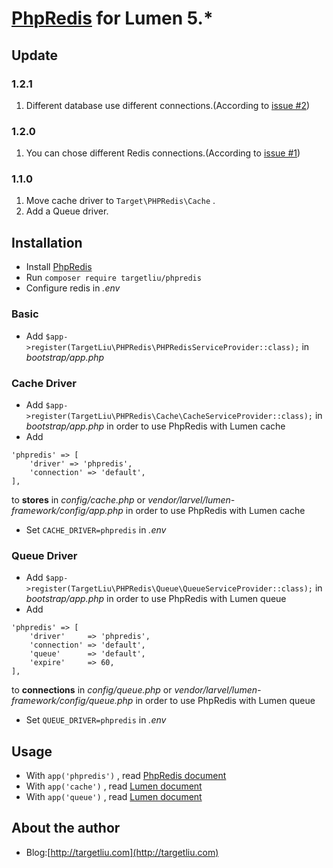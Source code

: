 # [PhpRedis](https://github.com/phpredis/phpredis) for Lumen 5.*

## Update

### 1.2.1

1. Different database use different connections.(According to [issue #2](https://github.com/TargetLiu/PHPRedis/issues/2))

### 1.2.0

1. You can chose different Redis connections.(According to [issue #1](https://github.com/TargetLiu/PHPRedis/issues/1))

### 1.1.0

1. Move cache driver to `Target\PHPRedis\Cache` .
2. Add a Queue driver.

## Installation

- Install [PhpRedis](https://pecl.php.net/package/redis)
- Run `composer require targetliu/phpredis`
- Configure redis in *.env*

### Basic

- Add `$app->register(TargetLiu\PHPRedis\PHPRedisServiceProvider::class);` in *bootstrap/app.php*

### Cache Driver

- Add `$app->register(TargetLiu\PHPRedis\Cache\CacheServiceProvider::class);` in *bootstrap/app.php* in order to use PhpRedis with Lumen cache
- Add 

```
'phpredis' => [
    'driver' => 'phpredis',
    'connection' => 'default',
],
```

to **stores** in *config/cache.php* or *vendor/larvel/lumen-framework/config/app.php* in order to use PhpRedis with Lumen cache

- Set `CACHE_DRIVER=phpredis` in *.env*


### Queue Driver

- Add `$app->register(TargetLiu\PHPRedis\Queue\QueueServiceProvider::class);` in *bootstrap/app.php* in order to use PhpRedis with Lumen queue
- Add 

```
'phpredis' => [
    'driver'     => 'phpredis',
	'connection' => 'default',
	'queue'      => 'default',
	'expire'     => 60,
],
```

to **connections** in *config/queue.php* or *vendor/larvel/lumen-framework/config/queue.php* in order to use PhpRedis with Lumen queue

- Set `QUEUE_DRIVER=phpredis` in *.env*

## Usage

- With `app('phpredis')` , read [PhpRedis document](https://github.com/phpredis/phpredis) 
- With `app('cache')` , read [Lumen document](https://lumen.laravel.com/docs/5.2/cache) 
- With `app('queue')` , read [Lumen document](https://lumen.laravel.com/docs/5.2/queues) 

## About the author

- Blog:[http://targetliu.com](http://targetliu.com)
